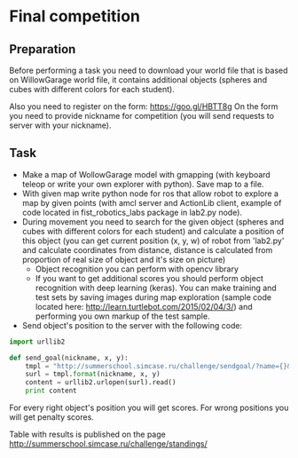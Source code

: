 # Final competition
## Preparation
Before performing a task you need to download your world file that is based on WillowGarage world file, it  contains additional objects (spheres and cubes with different colors for each student).

Also you need to register on the form: https://goo.gl/HBTT8g
On the form you need to provide nickname for competition (you will send requests to server with your nickname).

## Task
* Make a map of WollowGarage model with gmapping (with keyboard teleop or write your own explorer with python). Save map to a file.
* With given map write python node for ros that allow robot to explore a map by given points (with amcl server and ActionLib client, example of code located in fist_robotics_labs package in lab2.py node).
* During movement you need to search for the given object (spheres and cubes with different colors for each student) and calculate a position of this object (you can get current position (x, y, w) of robot from 'lab2.py' and calculate coordinates from distance, distance is calculated from proportion of real size of object and it's size on picture)
	* Object recognition you can perform with opencv library
	* If you want to get additional scores you should perform object recognition with deep learning (keras). You can make training and test sets by saving images during map exploration (sample code located here: http://learn.turtlebot.com/2015/02/04/3/) and performing you own markup of the test sample.
* Send object's position to the server with the following code:
```python
import urllib2

def send_goal(nickname, x, y):
	tmpl = "http://summerschool.simcase.ru/challenge/sendgoal/?name={}&x={}&y={}"
	surl = tmpl.format(nickname, x, y)
	content = urllib2.urlopen(surl).read()
	print content
```
For every right object's position you will get scores. For wrong positions you will get penalty scores.   

Table with results is published on the page http://summerschool.simcase.ru/challenge/standings/